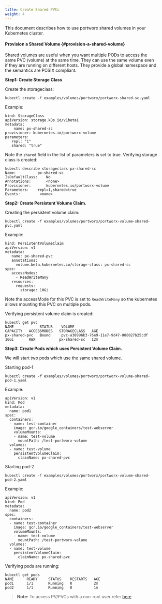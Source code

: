 ```yaml
---
title: Create Shared PVCs
weight: 4
---
```


This document describes how to use portworx shared volumes in your Kubernetes cluster.

#### Provision a Shared Volume {#provision-a-shared-volume}

Shared volumes are useful when you want multiple PODs to access the same PVC \(volume\) at the same time. They can use the same volume even if they are running on different hosts. They provide a global namespace and the semantics are POSIX compliant.

**Step1: Create Storage Class**

Create the storageclass:

```text
kubectl create -f examples/volumes/portworx/portworx-shared-sc.yaml
```

Example:

```text
kind: StorageClass
apiVersion: storage.k8s.io/v1beta1
metadata:
    name: px-shared-sc
provisioner: kubernetes.io/portworx-volume
parameters:
   repl: "1"
   shared: "true"
```

Note the `shared` field in the list of parameters is set to true. Verifying storage class is created:

```text
kubectl describe storageclass px-shared-sc
Name:	  	   px-shared-sc
IsDefaultClass:	   No
Annotations:	   <none>
Provisioner:	   kubernetes.io/portworx-volume
Parameters:	   repl=1,shared=true
Events:			<none>
```

**Step2: Create Persistent Volume Claim.**

Creating the persistent volume claim:

```text
kubectl create -f examples/volumes/portworx/portworx-volume-shared-pvc.yaml
```

Example:

```text
kind: PersistentVolumeClaim
apiVersion: v1
metadata:
   name: px-shared-pvc
   annotations:
     volume.beta.kubernetes.io/storage-class: px-shared-sc
spec:
   accessModes:
     - ReadWriteMany
   resources:
     requests:
       storage: 10Gi
```

Note the accessMode for this PVC is set to `ReadWriteMany` so the kubernetes allows mounting this PVC on multiple pods.

Verifying persistent volume claim is created:

```text
kubectl get pvc
NAME            STATUS    VOLUME                                   CAPACITY   ACCESSMODES   STORAGECLASS   AGE
px-shared-pvc   Bound     pvc-a38996b3-76e9-11e7-9d47-080027b25cdf 10Gi       RWX           px-shared-sc   12m

```

**Step3: Create Pods which uses Persistent Volume Claim.**

We will start two pods which use the same shared volume.

Starting pod-1

```text
kubectl create -f examples/volumes/portworx/portworx-volume-shared-pod-1.yaml
```

Example:

```text
apiVersion: v1
kind: Pod
metadata:
  name: pod1
spec:
  containers:
  - name: test-container
    image: gcr.io/google_containers/test-webserver
    volumeMounts:
    - name: test-volume
      mountPath: /test-portworx-volume
  volumes:
  - name: test-volume
    persistentVolumeClaim:
      claimName: px-shared-pvc
```

Starting pod-2

```text
kubectl create -f examples/volumes/portworx/portworx-volume-shared-pod-2.yaml
```

Example:

```text
apiVersion: v1
kind: Pod
metadata:
  name: pod2
spec:
  containers:
  - name: test-container
    image: gcr.io/google_containers/test-webserver
    volumeMounts:
    - name: test-volume
      mountPath: /test-portworx-volume
  volumes:
  - name: test-volume
    persistentVolumeClaim:
      claimName: px-shared-pvc
```

Verifying pods are running:

```text
kubectl get pods
NAME      READY     STATUS    RESTARTS   AGE
pod1      1/1       Running   0          2m
pod2      1/1       Running   0          1m
```

> **Note:** To access PV/PVCs with a non-root user refer [here](/storage-operations/create-pvcs/access-via-non-root-users)

